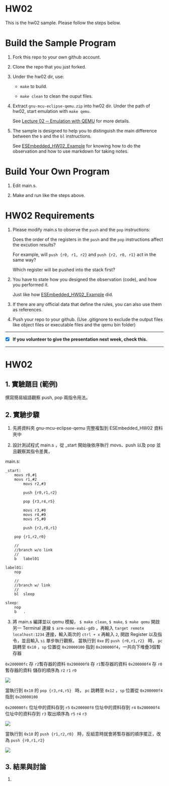 HW02
===
This is the hw02 sample. Please follow the steps below.

# Build the Sample Program

1. Fork this repo to your own github account.

2. Clone the repo that you just forked.

3. Under the hw02 dir, use:

	* `make` to build.

	* `make clean` to clean the ouput files.

4. Extract `gnu-mcu-eclipse-qemu.zip` into hw02 dir. Under the path of hw02, start emulation with `make qemu`.

	See [Lecture 02 ─ Emulation with QEMU] for more details.

5. The sample is designed to help you to distinguish the main difference between the `b` and the `bl` instructions.  

	See [ESEmbedded_HW02_Example] for knowing how to do the observation and how to use markdown for taking notes.

# Build Your Own Program

1. Edit main.s.

2. Make and run like the steps above.

# HW02 Requirements

1. Please modify main.s to observe the `push` and the `pop` instructions:  

	Does the order of the registers in the `push` and the `pop` instructions affect the excution results?  

	For example, will `push {r0, r1, r2}` and `push {r2, r0, r1}` act in the same way?  

	Which register will be pushed into the stack first?

2. You have to state how you designed the observation (code), and how you performed it.  

	Just like how [ESEmbedded_HW02_Example] did.

3. If there are any official data that define the rules, you can also use them as references.

4. Push your repo to your github. (Use .gitignore to exclude the output files like object files or executable files and the qemu bin folder)

[Lecture 02 ─ Emulation with QEMU]: http://www.nc.es.ncku.edu.tw/course/embedded/02/#Emulation-with-QEMU
[ESEmbedded_HW02_Example]: https://github.com/vwxyzjimmy/ESEmbedded_HW02_Example

--------------------

- [x] **If you volunteer to give the presentation next week, check this.**

--------------------

HW02 
===
## 1. 實驗題目 (範例)
撰寫簡易組語觀察 push, pop 兩指令用法。
## 2. 實驗步驟
1. 先將資料夾 gnu-mcu-eclipse-qemu 完整複製到 ESEmbedded_HW02 資料夾中

2. 設計測試程式 main.s ，從 _start 開始後依序執行 movs、push 以及 pop 並且觀察其指令差異，



main.s:

```assembly
_start:
	movs r0,#1
	movs r1,#2
    	movs r2,#3

    	push {r0,r1,r2}

    	pop {r3,r4,r5}

    	movs r3,#0
    	movs r4,#0
    	movs r5,#0
    
    	push {r2,r0,r1}

 	pop {r1,r2,r0}

	//
	//branch w/o link
	//
	b	label01

label01:
	nop

	//
	//branch w/ link
	//
	bl	sleep

sleep:
	nop
	b	.
```

3. 將 main.s 編譯並以 qemu 模擬， `$ make clean`, `$ make`, `$ make qemu`
開啟另一 Terminal 連線 `$ arm-none-eabi-gdb` ，再輸入 `target remote localhost:1234` 連接，輸入兩次的 `ctrl + x` 再輸入 `2`, 開啟 Register 以及指令，並且輸入 `si` 單步執行觀察。
當執行到 `0xe` 的 `push {r0,r1,r2} ` 時， `pc` 跳轉至 `0x10` ，`sp` 位置從 `0x20000100` 指到 `0x200000f4`，一共向下堆疊3個暫存器  

`0x200000fc` 存 `r2`暫存器的資料
`0x200000f8` 存 `r1`暫存器的資料
`0x200000f4` 存 `r0`暫存器的資料
儲存的順序為 `r2` `r1` `r0`

![](https://github.com/EasonDowYo/ESEmbedded_HW02/img/push_r0_r2.png)
      
當執行到 `0x10` 的 `pop {r3,r4,r5} ` 時， `pc` 跳轉至 `0x12` ，`sp` 位置從 `0x200000f4` 指到 `0x20000100`

`0x200000fc` 位址中的資料存到 `r5`
`0x200000f8` 位址中的資料存到 `r4`
`0x200000f4` 位址中的資料存到 `r3`
取出順序為 `r5` `r4` `r3`

![](https://github.com/EasonDowYo/ESEmbedded_HW02/img/pop_r3_r5.png)

當執行到 `0x18` 的 `push {r1,r2,r0} ` 時，反組意時就會將暫存器的順序擺正，改為 `push {r0,r1,r2} `

![](https://github.com/EasonDowYo/ESEmbedded_HW02/img/push_r1_r2_r0.png)

## 3. 結果與討論
1. 

